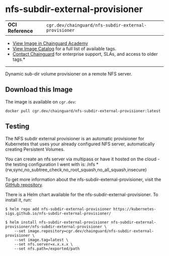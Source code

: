 <!--monopod:start-->
# nfs-subdir-external-provisioner
| | |
| - | - |
| **OCI Reference** | `cgr.dev/chainguard/nfs-subdir-external-provisioner` |


* [View Image in Chainguard Academy](https://edu.chainguard.dev/chainguard/chainguard-images/reference/nfs-subdir-external-provisioner/overview/)
* [View Image Catalog](https://console.enforce.dev/images/catalog) for a full list of available tags.
* [Contact Chainguard](https://www.chainguard.dev/chainguard-images) for enterprise support, SLAs, and access to older tags.*

---
<!--monopod:end-->

<!--overview:start-->
Dynamic sub-dir volume provisioner on a remote NFS server.
<!--overview:end-->

<!--getting:start-->
## Download this Image
The image is available on `cgr.dev`:

```
docker pull cgr.dev/chainguard/nfs-subdir-external-provisioner:latest
```
<!--getting:end-->

<!--body:start-->
## Testing

The NFS subdir external provisioner is an automatic provisioner for Kubernetes that uses your already configured NFS server, automatically creating Persistent Volumes.

You can create an nfs server via multipass or have it hosted on the cloud - the testing configuration I went with is: /nfs *(rw,sync,no_subtree_check,no_root_squash,no_all_squash,insecure)

To get more information about the nfs-subdir-external-provisioner, visit the [GitHub repository](https://github.com/kubernetes-sigs/nfs-subdir-external-provisioner).

There is a Helm chart available for the nfs-subdir-external-provisioner. To install it, run:

```
$ helm repo add nfs-subdir-external-provisioner https://kubernetes-sigs.github.io/nfs-subdir-external-provisioner/

$ helm install nfs-subdir-external-provisioner nfs-subdir-external-provisioner/nfs-subdir-external-provisioner \
    --set image.repository=cgr.dev/chainguard/nfs-subdir-external-provisioner \
    --set image.tag=latest \
    --set nfs.server=x.x.x.x \
    --set nfs.path=/exported/path
```
<!--body:end-->
